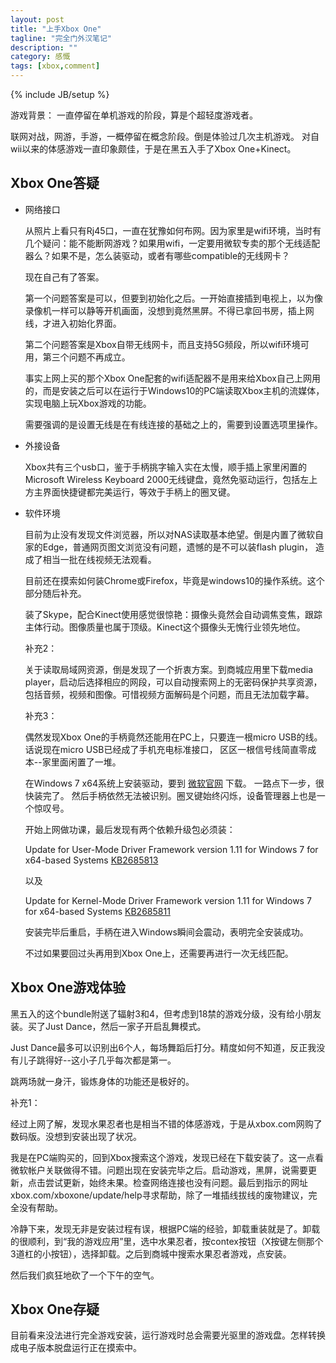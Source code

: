 ```yaml
---
layout: post
title: "上手Xbox One"
tagline: "完全门外汉笔记"
description: ""
category: 感慨
tags: [xbox,comment]
---
```

{% include JB/setup %}

游戏背景： 一直停留在单机游戏的阶段，算是个超轻度游戏者。

  联网对战，网游，手游，一概停留在概念阶段。倒是体验过几次主机游戏。
  对自wii以来的体感游戏一直印象颇佳，于是在黑五入手了Xbox One+Kinect。

## Xbox One答疑

* 网络接口

  从照片上看只有Rj45口，一直在犹豫如何布网。因为家里是wifi环境，当时有几个疑问：能不能断网游戏？如果用wifi，一定要用微软专卖的那个无线适配器么？如果不是，怎么装驱动，或者有哪些compatible的无线网卡？
  
  现在自己有了答案。
  
  第一个问题答案是可以，但要到初始化之后。一开始直接插到电视上，以为像录像机一样可以静等开机画面，没想到竟然黑屏。不得已拿回书房，插上网线，才进入初始化界面。
  
  第二个问题答案是Xbox自带无线网卡，而且支持5G频段，所以wifi环境可用，第三个问题不再成立。
  
  事实上网上买的那个Xbox One配套的wifi适配器不是用来给Xbox自己上网用的，而是安装之后可以在运行于Windows10的PC端读取Xbox主机的流媒体，实现电脑上玩Xbox游戏的功能。
  
  需要强调的是设置无线是在有线连接的基础之上的，需要到设置选项里操作。

* 外接设备
  
  Xbox共有三个usb口，鉴于手柄挑字输入实在太慢，顺手插上家里闲置的Microsoft Wireless Keyboard 2000无线键盘，竟然免驱动运行，包括左上方主界面快捷键都完美运行，等效于手柄上的圈叉键。

* 软件环境
  
  目前为止没有发现文件浏览器，所以对NAS读取基本绝望。倒是内置了微软自家的Edge，普通网页图文浏览没有问题，遗憾的是不可以装flash plugin， 造成了相当一批在线视频无法观看。
  
  目前还在摸索如何装Chrome或Firefox，毕竟是windows10的操作系统。这个部分随后补充。
  
  装了Skype，配合Kinect使用感觉很惊艳：摄像头竟然会自动调焦变焦，跟踪主体行动。图像质量也属于顶级。Kinect这个摄像头无愧行业领先地位。
  
  补充2：
  
  关于读取局域网资源，倒是发现了一个折衷方案。到商城应用里下载media player，启动后选择相应的网段，可以自动搜索网上的无密码保护共享资源，包括音频，视频和图像。可惜视频方面解码是个问题，而且无法加载字幕。
  
  补充3：
  
  偶然发现Xbox One的手柄竟然还能用在PC上，只要连一根micro USB的线。话说现在micro USB已经成了手机充电标准接口， 区区一根信号线简直零成本--家里面闲置了一堆。
  
  在Windows 7 x64系统上安装驱动，要到 [微软官网](http://support.xbox.com/en-CY/xbox-on-windows/accessories/connect-xbox-one-controller-to-pc) 下载。 一路点下一步，很快装完了。 然后手柄依然无法被识别。圈叉键始终闪烁，设备管理器上也是一个惊叹号。
  
  开始上网做功课，最后发现有两个依赖升级包必须装：
  
  Update for User-Mode Driver Framework version 1.11 for Windows 7 for x64-based Systems [KB2685813](https://www.microsoft.com/en-us/download/confirmation.aspx?id=38421)
  
  以及
  
  Update for Kernel-Mode Driver Framework version 1.11 for Windows 7 for x64-based Systems [KB2685811](https://www.microsoft.com/en-us/download/confirmation.aspx?id=38423)
  
  安装完毕后重启，手柄在进入Windows瞬间会震动，表明完全安装成功。
  
  不过如果要回过头再用到Xbox One上，还需要再进行一次无线匹配。


## Xbox One游戏体验

  黑五入的这个bundle附送了辐射3和4，但考虑到18禁的游戏分级，没有给小朋友装。买了Just Dance，然后一家子开启乱舞模式。

  Just Dance最多可以识别出6个人，每场舞蹈后打分。精度如何不知道，反正我没有儿子跳得好--这小子几乎每次都是第一。
  
  跳两场就一身汗，锻炼身体的功能还是极好的。

 补充1：
  
  经过上网了解，发现水果忍者也是相当不错的体感游戏，于是从xbox.com网购了数码版。没想到安装出现了状况。
  
  我是在PC端购买的，回到Xbox搜索这个游戏，发现已经在下载安装了。这一点看微软帐户关联做得不错。问题出现在安装完毕之后。启动游戏，黑屏，说需要更新，点击尝试更新，始终未果。检查网络连接也没有问题。最后到指示的网址xbox.com/xboxone/update/help寻求帮助，除了一堆插线拔线的废物建议，完全没有帮助。
  
  冷静下来，发现无非是安装过程有误，根据PC端的经验，卸载重装就是了。卸载的很顺利，到“我的游戏应用”里，选中水果忍者，按contex按钮（X按键左侧那个3道杠的小按钮），选择卸载。之后到商城中搜索水果忍者游戏，点安装。
  
  然后我们疯狂地砍了一个下午的空气。

## Xbox One存疑
  
  目前看来没法进行完全游戏安装，运行游戏时总会需要光驱里的游戏盘。怎样转换成电子版本脱盘运行正在摸索中。